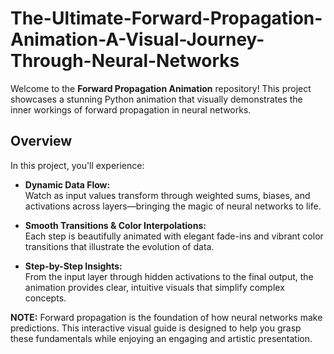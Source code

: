 # The-Ultimate-Forward-Propagation-Animation-A-Visual-Journey-Through-Neural-Networks
Welcome to the **Forward Propagation Animation** repository! This project showcases a stunning Python animation that visually demonstrates the inner workings of forward propagation in neural networks.

## Overview

In this project, you'll experience:

- **Dynamic Data Flow:**  
  Watch as input values transform through weighted sums, biases, and activations across layers—bringing the magic of neural networks to life.

- **Smooth Transitions & Color Interpolations:**  
  Each step is beautifully animated with elegant fade-ins and vibrant color transitions that illustrate the evolution of data.

- **Step-by-Step Insights:**  
  From the input layer through hidden activations to the final output, the animation provides clear, intuitive visuals that simplify complex concepts.

**NOTE:** Forward propagation is the foundation of how neural networks make predictions. This interactive visual guide is designed to help you grasp these fundamentals while enjoying an engaging and artistic presentation.
